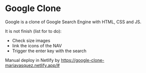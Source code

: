 # Google Clone
Google is a clone of Google Search Engine with HTML, CSS and JS. 
 
It is not finish (list for to do): 
- Check size images
- link the icons of the NAV
- Trigger the enter key with the search

Manual deploy in Netlify  by  https://google-clone-mariavasquez.netlify.app/#
